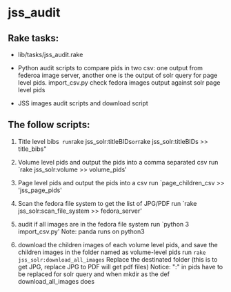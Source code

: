 # jss_audit
## Rake tasks:
 - lib/tasks/jss_audit.rake
 - Python audit scripts to compare pids in two csv: one output from federoa image server, another one is the output of solr query for page level pids. import_csv.py check fedora images output against solr page level pids
 
- JSS images audit scripts and download script

## The follow scripts:

1. Title level bibs`  run `rake jss_solr:titleBIDs` or `rake jss_solr:titleBIDs >> title_bibs"

2. Volume level pids and output the pids into a comma separated csv  run `rake jss_solr:volume >> volume_pids'

3. Page level pids and output the pids into a csv  run `page_children_csv >> 'jss_page_pids'

4. Scan the fedora file system to get the list of JPG/PDF  run `rake jss_solr:scan_file_system >> fedora_server'

5. audit if all images are in the fedora file system run  `python 3 import_csv.py' Note: panda runs on python3

6. download the children images of each volume level pids, and save the children images in the folder named as volume-level pids run `rake jss_solr:download_all_images` 
    Replace the destinated folder (this is to get JPG, replace JPG to PDF will get pdf files)
    Notice: ":" in pids have to be replaced for solr query and when mkdir as the def download_all_images does
